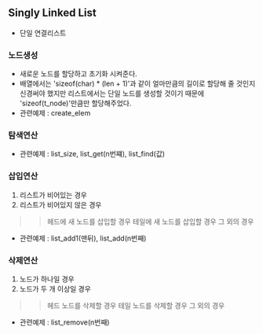 ## Singly Linked List
- 단일 연결리스트

### 노드생성
- 새로운 노드를 할당하고 초기화 시켜준다. 
- 배열에서는 'sizeof(char) * (len + 1)'과 같이 얼마만큼의 길이로 할당해 줄 것인지 신경써야 했지만 리스트에서는 단일 노드를 생성할 것이기 때문에 'sizeof(t_node)'만큼만 할당해주었다.
- 관련예제 : create_elem

### 탐색연산
- 관련예제 : list_size, list_get(n번쨰), list_find(값)

### 삽입연산
1. 리스트가 비어있는 경우
2. 리스트가 비어있지 않은 경우
>> 헤드에 새 노드를 삽입할 경우
>> 테일에 새 노드를 삽입할 경우
>> 그 외의 경우
- 관련예제 : list_add1(맨뒤), list_add(n번째)

### 삭제연산
1. 노드가 하나일 경우
2. 노드가 두 개 이상일 경우
>> 헤드 노드를 삭제할 경우
>> 테일 노드를 삭제할 경우
>>그 외의 경우
- 관련예제 : list_remove(n번째)
